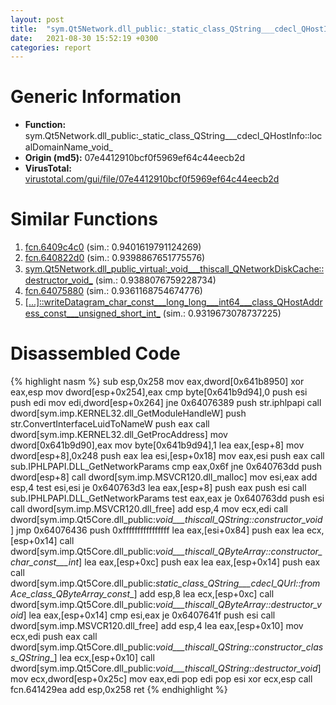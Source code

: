```yaml
---
layout: post
title:  "sym.Qt5Network.dll_public꞉_static_class_QString___cdecl_QHostInfo꞉꞉localDomainName_void_ @ 07e4412910bcf0f5969ef64c44eecb2d"
date:   2021-08-30 15:52:19 +0300
categories: report
---
```


# Generic Information
- **Function:** sym.Qt5Network.dll\_public꞉\_static\_class\_QString\_\_\_cdecl\_QHostInfo꞉꞉localDomainName\_void\_
- **Origin (md5):** 07e4412910bcf0f5969ef64c44eecb2d
- **VirusTotal:** [virustotal.com/gui/file/07e4412910bcf0f5969ef64c44eecb2d][virustotal_ref]



# Similar Functions

1. [fcn.6409c4c0][similar_1_ref] (sim.: 0.9401619791124269)
2. [fcn.640822d0][similar_2_ref] (sim.: 0.9398867651775576)
3. [sym.Qt5Network.dll\_public\_virtual꞉\_void\_\_\_thiscall\_QNetworkDiskCache꞉꞉destructor\_void\_][similar_3_ref] (sim.: 0.9388076759228734)
4. [fcn.64075880][similar_4_ref] (sim.: 0.9361168754674776)
5. [[...]꞉꞉writeDatagram\_char\_const\_\_\_long\_long\_\_\_int64\_\_\_class\_QHostAddress\_const\_\_\_unsigned\_short\_int\_][similar_5_ref] (sim.: 0.9319673078737225)


# Disassembled Code

{% highlight nasm %}
sub esp,0x258
mov eax,dword[0x641b8950]
xor eax,esp
mov dword[esp+0x254],eax
cmp byte[0x641b9d94],0
push esi
push edi
mov edi,dword[esp+0x264]
jne 0x64076389
push str.iphlpapi
call dword[sym.imp.KERNEL32.dll_GetModuleHandleW]
push str.ConvertInterfaceLuidToNameW
push eax
call dword[sym.imp.KERNEL32.dll_GetProcAddress]
mov dword[0x641b9d90],eax
mov byte[0x641b9d94],1
lea eax,[esp+8]
mov dword[esp+8],0x248
push eax
lea esi,[esp+0x18]
mov eax,esi
push eax
call sub.IPHLPAPI.DLL_GetNetworkParams
cmp eax,0x6f
jne 0x640763dd
push dword[esp+8]
call dword[sym.imp.MSVCR120.dll_malloc]
mov esi,eax
add esp,4
test esi,esi
je 0x640763d3
lea eax,[esp+8]
push eax
push esi
call sub.IPHLPAPI.DLL_GetNetworkParams
test eax,eax
je 0x640763dd
push esi
call dword[sym.imp.MSVCR120.dll_free]
add esp,4
mov ecx,edi
call dword[sym.imp.Qt5Core.dll_public:_void___thiscall_QString::constructor_void_]
jmp 0x64076436
push 0xffffffffffffffff
lea eax,[esi+0x84]
push eax
lea ecx,[esp+0x14]
call dword[sym.imp.Qt5Core.dll_public:_void___thiscall_QByteArray::constructor_char_const___int_]
lea eax,[esp+0xc]
push eax
lea eax,[esp+0x14]
push eax
call dword[sym.imp.Qt5Core.dll_public:_static_class_QString___cdecl_QUrl::fromAce_class_QByteArray_const__]
add esp,8
lea ecx,[esp+0xc]
call dword[sym.imp.Qt5Core.dll_public:_void___thiscall_QByteArray::destructor_void_]
lea eax,[esp+0x14]
cmp esi,eax
je 0x6407641f
push esi
call dword[sym.imp.MSVCR120.dll_free]
add esp,4
lea eax,[esp+0x10]
mov ecx,edi
push eax
call dword[sym.imp.Qt5Core.dll_public:_void___thiscall_QString::constructor_class_QString__]
lea ecx,[esp+0x10]
call dword[sym.imp.Qt5Core.dll_public:_void___thiscall_QString::destructor_void_]
mov ecx,dword[esp+0x25c]
mov eax,edi
pop edi
pop esi
xor ecx,esp
call fcn.641429ea
add esp,0x258
ret 
{% endhighlight %}


[similar_1_ref]: /report/fcn.6409c4c0@07e4412910bcf0f5969ef64c44eecb2d
[similar_2_ref]: /report/fcn.640822d0@07e4412910bcf0f5969ef64c44eecb2d
[similar_3_ref]: /report/sym.Qt5Network.dll_public_virtual꞉_void___thiscall_QNetworkDiskCache꞉꞉destructor_void_@07e4412910bcf0f5969ef64c44eecb2d
[similar_4_ref]: /report/fcn.64075880@07e4412910bcf0f5969ef64c44eecb2d
[similar_5_ref]: /report/[...]꞉꞉writeDatagram_char_const___long_long___int64___class_QHostAddress_const___unsigned_short_int_@07e4412910bcf0f5969ef64c44eecb2d
[virustotal_ref]: https://www.virustotal.com/gui/file/07e4412910bcf0f5969ef64c44eecb2d